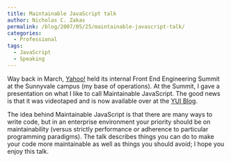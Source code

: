 ```yaml
---
title: Maintainable JavaScript talk
author: Nicholas C. Zakas
permalink: /blog/2007/05/25/maintainable-javascript-talk/
categories:
  - Professional
tags:
  - JavaScript
  - Speaking
---
```

Way back in March, <a title="Yahoo!" rel="external" href="http://www.yahoo.com">Yahoo!</a> held its internal Front End Engineering Summit at the Sunnyvale campus (my base of operations). At the Summit, I gave a presentation on what I like to call Maintainable JavaScript. The good news is that it was videotaped and is now available over at the <a title="YUI Theater - Nicholas Zakas - Maintainable JavaScript" rel="external" href="http://yuiblog.com/blog/2007/05/25/video-zakas/">YUI Blog</a>.

The idea behind Maintainable JavaScript is that there are many ways to write code, but in an enterprise environment your priority should be on maintainability (versus strictly performance or adherence to particular programming paradigms). The talk describes things you can do to make your code more maintainable as well as things you should avoid; I hope you enjoy this talk.

